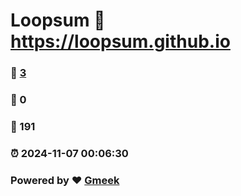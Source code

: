 # Loopsum :link: https://loopsum.github.io 
### :page_facing_up: [3](https://loopsum.github.io/tag.html) 
### :speech_balloon: 0 
### :hibiscus: 191 
### :alarm_clock: 2024-11-07 00:06:30 
### Powered by :heart: [Gmeek](https://github.com/Meekdai/Gmeek)
